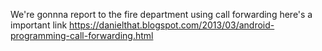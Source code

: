 We're gonnna report to the fire department using call forwarding
here's a important link
https://danielthat.blogspot.com/2013/03/android-programming-call-forwarding.html